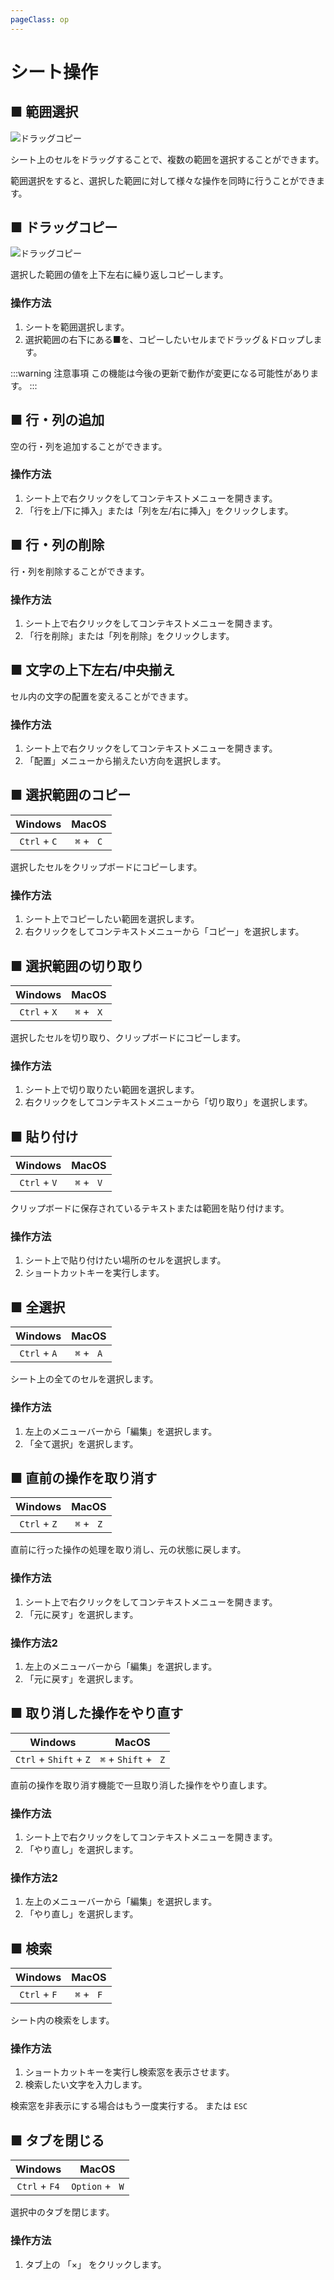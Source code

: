 ```yaml
---
pageClass: op
---
```


# シート操作

## ■ 範囲選択

![ドラッグコピー](/csv-plus/assets/img/features/range_selection.png)

シート上のセルをドラッグすることで、複数の範囲を選択することができます。

範囲選択をすると、選択した範囲に対して様々な操作を同時に行うことができます。


## ■ ドラッグコピー

![ドラッグコピー](/csv-plus/assets/img/features/drag_copy.png)

選択した範囲の値を上下左右に繰り返しコピーします。

### 操作方法

1. シートを範囲選択します。
2. 選択範囲の右下にある■を、コピーしたいセルまでドラッグ＆ドロップします。

:::warning 注意事項
この機能は今後の更新で動作が変更になる可能性があります。
:::


## ■ 行・列の追加

空の行・列を追加することができます。

### 操作方法

1. シート上で右クリックをしてコンテキストメニューを開きます。
2. 「行を上/下に挿入」または「列を左/右に挿入」をクリックします。


## ■ 行・列の削除

行・列を削除することができます。

### 操作方法

1. シート上で右クリックをしてコンテキストメニューを開きます。
2. 「行を削除」または「列を削除」をクリックします。


## ■ 文字の上下左右/中央揃え

セル内の文字の配置を変えることができます。

### 操作方法

1. シート上で右クリックをしてコンテキストメニューを開きます。
2. 「配置」メニューから揃えたい方向を選択します。


## ■ 選択範囲のコピー

| Windows | MacOS |
| :-: | :-: |
| `Ctrl`  +  `C` | `⌘`  +  ` C` |

選択したセルをクリップボードにコピーします。

### 操作方法
1. シート上でコピーしたい範囲を選択します。
2. 右クリックをしてコンテキストメニューから「コピー」を選択します。


## ■ 選択範囲の切り取り

| Windows | MacOS |
| :-: | :-: |
| `Ctrl`  +  `X` | `⌘`  +  ` X` |

選択したセルを切り取り、クリップボードにコピーします。

### 操作方法
1. シート上で切り取りたい範囲を選択します。
2. 右クリックをしてコンテキストメニューから「切り取り」を選択します。


## ■ 貼り付け

| Windows | MacOS |
| :-: | :-: |
| `Ctrl`  +  `V` | `⌘`  +  ` V` |

クリップボードに保存されているテキストまたは範囲を貼り付けます。

### 操作方法
1. シート上で貼り付けたい場所のセルを選択します。
2. ショートカットキーを実行します。


## ■ 全選択　

| Windows | MacOS |
| :-: | :-: |
| `Ctrl`  +  `A` | `⌘`  +  ` A` |

シート上の全てのセルを選択します。

### 操作方法
1. 左上のメニューバーから「編集」を選択します。
2. 「全て選択」を選択します。


## ■ 直前の操作を取り消す

| Windows | MacOS |
| :-: | :-: |
| `Ctrl`  +  `Z` | `⌘`  +  ` Z` |

直前に行った操作の処理を取り消し、元の状態に戻します。

### 操作方法
1. シート上で右クリックをしてコンテキストメニューを開きます。
2. 「元に戻す」を選択します。

### 操作方法2
1. 左上のメニューバーから「編集」を選択します。
2. 「元に戻す」を選択します。


## ■ 取り消した操作をやり直す

| Windows | MacOS |
| :-: | :-: |
| `Ctrl`  +  `Shift`  +  `Z` | `⌘`  +  `Shift`  +  ` Z` |

直前の操作を取り消す機能で一旦取り消した操作をやり直します。

### 操作方法
1. シート上で右クリックをしてコンテキストメニューを開きます。
2. 「やり直し」を選択します。

### 操作方法2
1. 左上のメニューバーから「編集」を選択します。
2. 「やり直し」を選択します。


## ■ 検索

| Windows | MacOS |
| :-: | :-: |
| `Ctrl`  +  `F` | `⌘`  +  ` F` |

シート内の検索をします。

### 操作方法
1. ショートカットキーを実行し検索窓を表示させます。
2. 検索したい文字を入力します。


検索窓を非表示にする場合はもう一度実行する。
または `ESC` 


## ■ タブを閉じる

| Windows | MacOS |
| :-: | :-: |
| `Ctrl`  +  `F4` | `Option`  +  ` W` |

選択中のタブを閉じます。

### 操作方法
1. タブ上の 「×」 をクリックします。



<br>
<br>
<br>

<!-- CSV+使い方 -->
<ins class="adsbygoogle"
style="display:block"
data-ad-client="ca-pub-9835503912749997"
data-ad-slot="2237157972"
data-ad-format="auto"
data-full-width-responsive="true"></ins>
<script>
     (adsbygoogle = window.adsbygoogle || []).push({});
</script>
